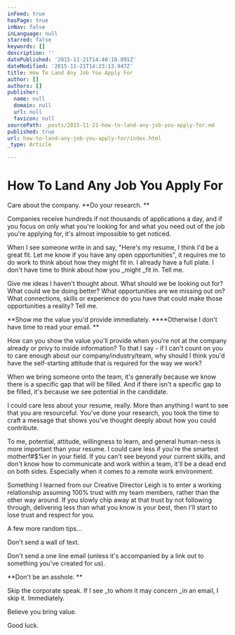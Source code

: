 ```yaml
---
inFeed: true
hasPage: true
inNav: false
inLanguage: null
starred: false
keywords: []
description: ''
datePublished: '2015-11-21T14:40:10.891Z'
dateModified: '2015-11-21T14:23:13.947Z'
title: How To Land Any Job You Apply For
author: []
authors: []
publisher:
  name: null
  domain: null
  url: null
  favicon: null
sourcePath: _posts/2015-11-21-how-to-land-any-job-you-apply-for.md
published: true
url: how-to-land-any-job-you-apply-for/index.html
_type: Article

---
```

# How To Land Any Job You Apply For

Care about the company. **Do your research. **

Companies receive hundreds if not thousands of applications a day, and if you focus on only what you're looking for and what you need out of the job you're applying for, it's almost impossible to get noticed. 

When I see someone write in and say, "Here's my resume, I think I'd be a great fit. Let me know if you have any open opportunities", it requires me to do work to think about how they might fit in. I already have a full plate. I don't have time to think about how you _might _fit in. Tell me. 

Give me ideas I haven't thought about. What should we be looking out for? What could we be doing better? What opportunities are we missing out on?What connections, skills or experience do you have that could make those opportunities a reality? Tell me.

**Show me the value you'd provide immediately. ****Otherwise I don't have time to read your email. **

How can you show the value you'll provide when you're not at the company already or privy to inside information? To that I say - if I can't count on you to care enough about our company/industry/team, why should I think you'd have the self-starting attitude that is required for the way we work?

When we bring someone onto the team, it's generally because we know there is a specific gap that will be filled. And if there isn't a specific gap to be filled, it's because we see potential in the candidate.

I could care less about your resume, really. More than anything I want to see that you are resourceful. You've done your research, you took the time to craft a message that shows you've thought deeply about how you could contribute. 

To me, potential, attitude, willingness to learn, and general human-ness is more important than your resume. I could care less if you're the smartest motherf\#$%er in your field. If you can't see beyond your current skills, and don't know how to communicate and work within a team, it'll be a dead end on both sides. Especially when it comes to a remote work environment.

Something I learned from our Creative Director Leigh is to enter a working relationship assuming 100% trust with my team members, rather than the other way around. If you slowly chip away at that trust by not following through, delivering less than what you know is your best, then I'll start to lose trust and respect for you. 

A few more random tips...

Don't send a wall of text.

Don't send a one line email (unless it's accompanied by a link out to something you've created for us).

**Don't be an asshole. **

Skip the corporate speak. If I see _to whom it may concern _in an email, I skip it. Immediately. 

Believe you bring value.

Good luck.